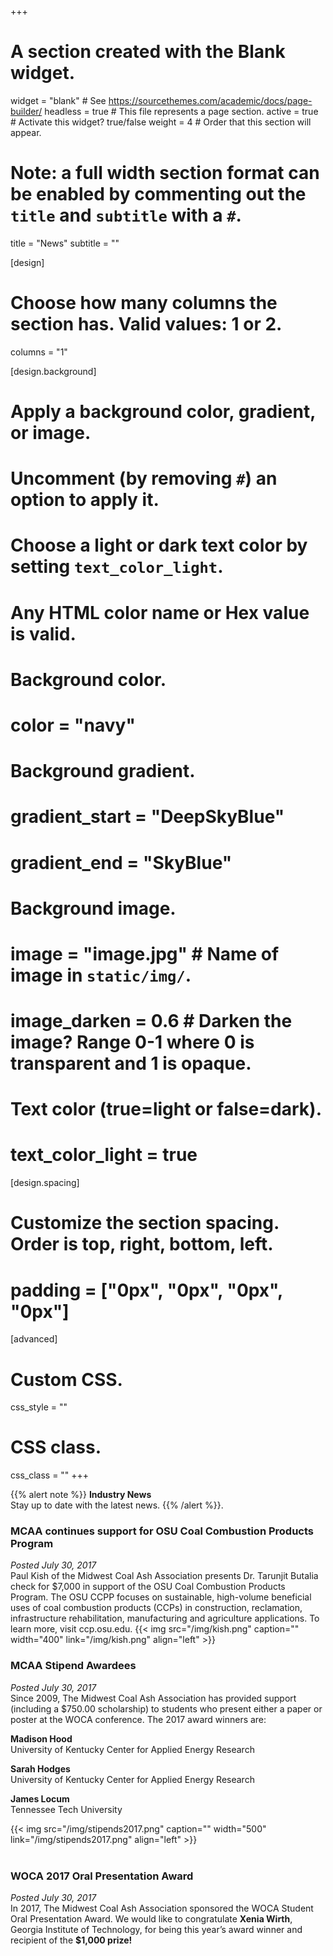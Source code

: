 +++
# A section created with the Blank widget.
widget = "blank"  # See https://sourcethemes.com/academic/docs/page-builder/
headless = true  # This file represents a page section.
active = true  # Activate this widget? true/false
weight = 4  # Order that this section will appear.

# Note: a full width section format can be enabled by commenting out the `title` and `subtitle` with a `#`.
title = "News"
subtitle = ""

[design]
  # Choose how many columns the section has. Valid values: 1 or 2.
  columns = "1"

[design.background]
  # Apply a background color, gradient, or image.
  #   Uncomment (by removing `#`) an option to apply it.
  #   Choose a light or dark text color by setting `text_color_light`.
  #   Any HTML color name or Hex value is valid.

  # Background color.
  # color = "navy"

  # Background gradient.
  # gradient_start = "DeepSkyBlue"
  # gradient_end = "SkyBlue"

  # Background image.
  # image = "image.jpg"  # Name of image in `static/img/`.
  # image_darken = 0.6  # Darken the image? Range 0-1 where 0 is transparent and 1 is opaque.

  # Text color (true=light or false=dark).
  # text_color_light = true

[design.spacing]
  # Customize the section spacing. Order is top, right, bottom, left.
  # padding = ["0px", "0px", "0px", "0px"]

[advanced]
 # Custom CSS.
 css_style = ""

 # CSS class.
 css_class = ""
+++

{{% alert note %}}
**Industry News**</br>
Stay up to date with the latest news.
{{% /alert %}}.

### MCAA continues support for OSU Coal Combustion Products Program <br/>
*Posted July 30, 2017*<br/>
Paul Kish of the Midwest Coal Ash Association presents Dr. Tarunjit Butalia check for $7,000 in support of the OSU Coal Combustion Products Program. The OSU CCPP focuses on sustainable, high-volume beneficial uses of coal combustion products (CCPs) in construction, reclamation, infrastructure rehabilitation, manufacturing and agriculture applications. To learn more, visit ccp.osu.edu.
{{< img src="/img/kish.png" caption="" width="400" link="/img/kish.png" align="left" >}}

### MCAA Stipend Awardees <br/>
*Posted July 30, 2017*<br/>
Since 2009, The Midwest Coal Ash Association has provided support (including a $750.00 scholarship) to students who present either a paper or poster at the WOCA conference. The 2017 award winners are:<br/>

**Madison Hood**<br/>
University of Kentucky Center for Applied Energy Research<br/>

**Sarah Hodges**<br/>
University of Kentucky Center for Applied Energy Research<br/>

**James Locum**<br/>
Tennessee Tech University

{{< img src="/img/stipends2017.png" caption="" width="500" link="/img/stipends2017.png" align="left" >}}
<br/>
<br/>
### WOCA 2017 Oral Presentation Award <br/>
*Posted July 30, 2017*<br/>
In 2017, The Midwest Coal Ash Association sponsored the WOCA Student Oral Presentation Award. We would like to congratulate **Xenia Wirth**, Georgia Institute of Technology, for being this year’s award winner and recipient of the **$1,000 prize!**
